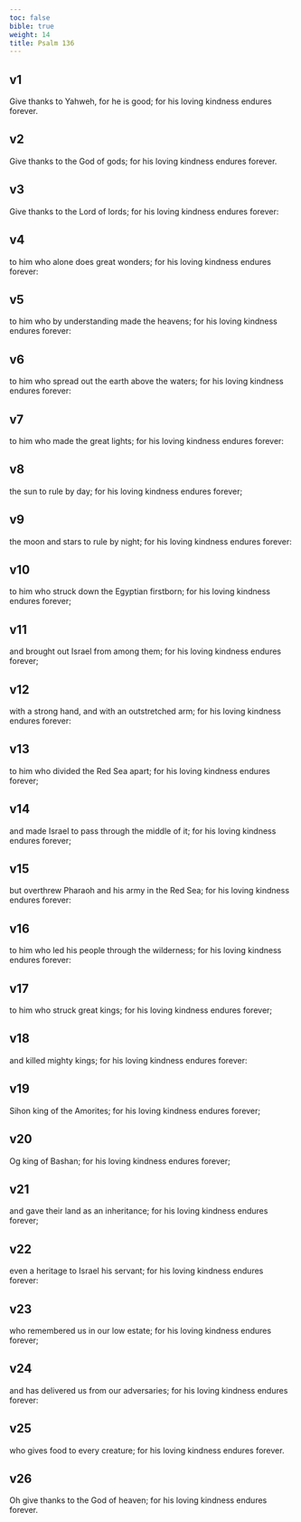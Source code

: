 ```yaml
---
toc: false
bible: true
weight: 14
title: Psalm 136
---
```




## v1 
Give thanks to Yahweh, for he is good; for his loving kindness endures forever. 

## v2 
Give thanks to the God of gods; for his loving kindness endures forever. 

## v3 
Give thanks to the Lord of lords; for his loving kindness endures forever: 

## v4 
to him who alone does great wonders; for his loving kindness endures forever: 

## v5 
to him who by understanding made the heavens; for his loving kindness endures forever: 

## v6 
to him who spread out the earth above the waters; for his loving kindness endures forever: 

## v7 
to him who made the great lights; for his loving kindness endures forever: 

## v8 
the sun to rule by day; for his loving kindness endures forever; 

## v9 
the moon and stars to rule by night; for his loving kindness endures forever: 

## v10 
to him who struck down the Egyptian firstborn; for his loving kindness endures forever; 

## v11 
and brought out Israel from among them; for his loving kindness endures forever; 

## v12 
with a strong hand, and with an outstretched arm; for his loving kindness endures forever: 

## v13 
to him who divided the Red Sea apart; for his loving kindness endures forever; 

## v14 
and made Israel to pass through the middle of it; for his loving kindness endures forever; 

## v15 
but overthrew Pharaoh and his army in the Red Sea; for his loving kindness endures forever: 

## v16 
to him who led his people through the wilderness; for his loving kindness endures forever: 

## v17 
to him who struck great kings; for his loving kindness endures forever; 

## v18 
and killed mighty kings; for his loving kindness endures forever: 

## v19 
Sihon king of the Amorites; for his loving kindness endures forever; 

## v20 
Og king of Bashan; for his loving kindness endures forever; 

## v21 
and gave their land as an inheritance; for his loving kindness endures forever; 

## v22 
even a heritage to Israel his servant; for his loving kindness endures forever: 

## v23 
who remembered us in our low estate; for his loving kindness endures forever; 

## v24 
and has delivered us from our adversaries; for his loving kindness endures forever: 

## v25 
who gives food to every creature; for his loving kindness endures forever. 

## v26 
Oh give thanks to the God of heaven; for his loving kindness endures forever.
